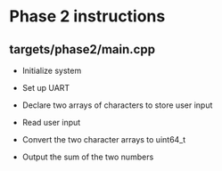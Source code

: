 # Phase 2 instructions

## targets/phase2/main.cpp
- Initialize system

- Set up UART

- Declare two arrays of characters to store user input

- Read user input

- Convert the two character arrays to uint64_t

- Output the sum of the two numbers